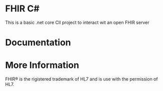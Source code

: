 # FHIR C# 

This is a basic .net core ClI project to interact wit an open FHIR server

# Documentation


# More Information

FHIR&reg; is the rigistered trademark of HL7 and is use with the permission of HL7.